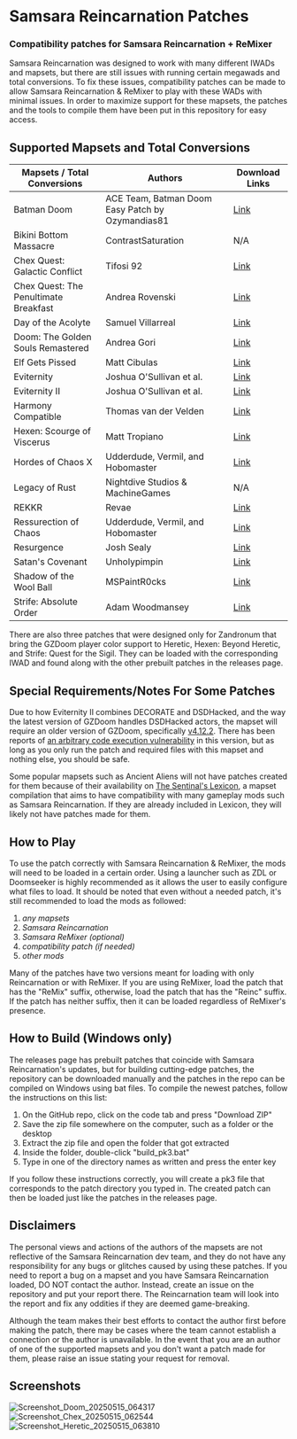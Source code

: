 # Samsara Reincarnation Patches
### Compatibility patches for Samsara Reincarnation + ReMixer
Samsara Reincarnation was designed to work with many different IWADs and mapsets, but there are still issues with running certain megawads and total conversions. To fix these issues, compatibility patches can be made to allow Samsara Reincarnation & ReMixer to play with these WADs with minimal issues. In order to maximize support for these mapsets, the patches and the tools to compile them have been put in this repository for easy access.

## Supported Mapsets and Total Conversions
| Mapsets / Total Conversions | Authors | Download Links |
| --------------------------- | ------- | -------------- |
| Batman Doom | ACE Team, Batman Doom Easy Patch by Ozymandias81 | [Link](https://www.doomworld.com/idgames/themes/batman/batman) |
| Bikini Bottom Massacre | ContrastSaturation | N/A |
| Chex Quest: Galactic Conflict | Tifosi 92 | [Link](http://ipfsnet.com/tifosi92/chexquest/Chex_Quest_GC_v1.2.zip) |
| Chex Quest: The Penultimate Breakfast | Andrea Rovenski | [Link](https://www.doomworld.com/idgames/themes/chex/chextpb) |
| Day of the Acolyte | Samuel Villarreal | [Link](https://www.doomworld.com/idgames/levels/strife/kaiser_23) |
| Doom: The Golden Souls Remastered | Andrea Gori | [Link](https://batandy.itch.io/goldensouls) |
| Elf Gets Pissed | Matt Cibulas | [Link](https://www.doomworld.com/idgames/levels/heretic/Ports/elfgp) |
| Eviternity | Joshua O'Sullivan et al. | [Link](https://www.doomworld.com/idgames/levels/doom2/Ports/megawads/eviternity) |
| Eviternity II | Joshua O'Sullivan et al. | [Link](https://www.doomworld.com/idgames/levels/doom2/Ports/megawads/eviternityii) |
| Harmony Compatible | Thomas van der Velden | [Link](https://www.doomworld.com/idgames/levels/doom2/Ports/g-i/harmonyc) |
| Hexen: Scourge of Viscerus | Matt Tropiano | [Link](https://www.doomworld.com/idgames/levels/hexen/v-z/viscerus) |
| Hordes of Chaos X | Udderdude, Vermil, and Hobomaster | [Link](https://www.doomworld.com/idgames/levels/heretic/Ports/hocx) |
| Legacy of Rust | Nightdive Studios & MachineGames | N/A |
| REKKR | Revae | [Link](https://mockingbirdsoftworks.com/modversion.html) |
| Ressurection of Chaos | Udderdude, Vermil, and Hobomaster | [Link](https://www.doomworld.com/idgames/levels/hexen/p-r/roc) |
| Resurgence | Josh Sealy | [Link](https://www.doomworld.com/idgames/levels/doom2/Ports/megawads/resurge) |
| Satan's Covenant | Unholypimpin | [Link](https://allfearthesentinel.com/zandronum/download.php?file=satanscovenantv5.3.wad) |
| Shadow of the Wool Ball | MSPaintR0cks | [Link](https://forum.zdoom.org/viewtopic.php?t=52301&) |
| Strife: Absolute Order | Adam Woodmansey | [Link](https://www.doomworld.com/idgames/levels/strife/sabord) |

There are also three patches that were designed only for Zandronum that bring the GZDoom player color support to Heretic, Hexen: Beyond Heretic, and Strife: Quest for the Sigil. They can be loaded with the corresponding IWAD and found along with the other prebuilt patches in the releases page.

## Special Requirements/Notes For Some Patches
Due to how Eviternity II combines DECORATE and DSDHacked, and the way the latest version of GZDoom handles DSDHacked actors, the mapset will require an older version of GZDoom, specifically [v4.12.2](https://github.com/ZDoom/gzdoom/releases/tag/g4.12.2). There has been reports of [an arbitrary code execution vulnerability](https://security.snyk.io/vuln/SNYK-UNMANAGED-ZDOOMGZDOOM-8731595) in this version, but as long as you only run the patch and required files with this mapset and nothing else, you should be safe.

Some popular mapsets such as Ancient Aliens will not have patches created for them because of their availability on [The Sentinal's Lexicon](https://github.com/Mythotic-Tinker-Station/lexicon), a mapset compilation that aims to have compatibility with many gameplay mods such as Samsara Reincarnation. If they are already included in Lexicon, they will likely not have patches made for them.

## How to Play
To use the patch correctly with Samsara Reincarnation & ReMixer, the mods will need to be loaded in a certain order. Using a launcher such as ZDL or Doomseeker is highly recommended as it allows the user to easily configure what files to load. It should be noted that even without a needed patch, it's still recommended to load the mods as followed:

1. *any mapsets*
2. *Samsara Reincarnation*
3. *Samsara ReMixer (optional)*
4. *compatibility patch (if needed)*
5. *other mods*

Many of the patches have two versions meant for loading with only Reincarnation or with ReMixer. If you are using ReMixer, load the patch that has the "ReMix" suffix, otherwise, load the patch that has the "Reinc" suffix. If the patch has neither suffix, then it can be loaded regardless of ReMixer's presence.

## How to Build (Windows only)
The releases page has prebuilt patches that coincide with Samsara Reincarnation's updates, but for building cutting-edge patches, the repository can be downloaded manually and the patches in the repo can be compiled on Windows using bat files. To compile the newest patches, follow the instructions on this list:

1. On the GitHub repo, click on the code tab and press "Download ZIP"
2. Save the zip file somewhere on the computer, such as a folder or the desktop
3. Extract the zip file and open the folder that got extracted
4. Inside the folder, double-click "build_pk3.bat"
5. Type in one of the directory names as written and press the enter key

If you follow these instructions correctly, you will create a pk3 file that corresponds to the patch directory you typed in. The created patch can then be loaded just like the patches in the releases page.

## Disclaimers
The personal views and actions of the authors of the mapsets are not reflective of the Samsara Reincarnation dev team, and they do not have any responsibility for any bugs or glitches caused by using these patches. If you need to report a bug on a mapset and you have Samsara Reincarnation loaded, DO NOT contact the author. Instead, create an issue on the repository and put your report there. The Reincarnation team will look into the report and fix any oddities if they are deemed game-breaking.

Although the team makes their best efforts to contact the author first before making the patch, there may be cases where the team cannot establish a connection or the author is unavailable. In the event that you are an author of one of the supported mapsets and you don't want a patch made for them, please raise an issue stating your request for removal.

## Screenshots
![Screenshot_Doom_20250515_064317](https://github.com/user-attachments/assets/ee7ed845-5c73-4682-b2dd-e7a846e959ee)
![Screenshot_Chex_20250515_062544](https://github.com/user-attachments/assets/7fa36c53-d329-4a38-8df3-3b6e5cfbddb3)
![Screenshot_Heretic_20250515_063810](https://github.com/user-attachments/assets/15f187e1-9b5b-4051-8526-72c43706f318)
